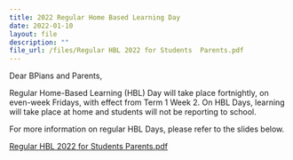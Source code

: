 ```yaml
---
title: 2022 Regular Home Based Learning Day
date: 2022-01-10
layout: file
description: ""
file_url: /files/Regular HBL 2022 for Students  Parents.pdf
---
```


Dear BPians and Parents,

Regular Home-Based Learning (HBL) Day will take place fortnightly, on even-week Fridays, with effect from Term 1 Week 2. On HBL Days, learning will take place at home and students will not be reporting to school. 

For more information on regular HBL Days, please refer to the slides below.

[Regular HBL 2022 for Students Parents.pdf](https://www-bpghs-moe-edu-sg-admin.cwp.sg/qql/slot/u148/BPGHS%202022/Announcements%20&%20Updates/Regular%20HBL%202022%20for%20Students%20%20Parents.pdf)